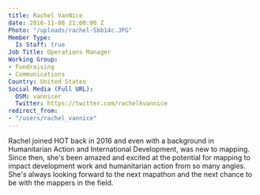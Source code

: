 ```yaml
---
title: Rachel VanNice
date: 2016-11-08 21:00:00 Z
Photo: "/uploads/rachel-5bb14c.JPG"
Member Type:
  Is Staff: true
Job Title: Operations Manager
Working Group:
- Fundraising
- Communications
Country: United States
Social Media (Full URL):
  OSM: vannicer
  Twitter: https://twitter.com/rachelkvannice
redirect_from:
- "/users/rachel_vannice"
---
```


Rachel joined HOT back in 2016 and even with a background in Humanitarian Action and International Development, was new to mapping. Since then, she's been amazed and excited at the potential for mapping to impact development work and humanitarian action from so many angles. She's always looking forward to the next mapathon and the next chance to be with the mappers in the field. 